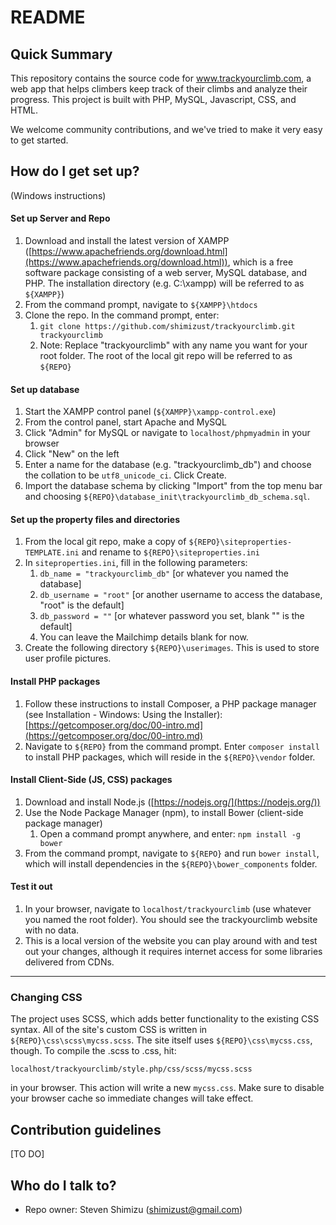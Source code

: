 # README #


## Quick Summary ##

This repository contains the source code for www.trackyourclimb.com, a web app that helps climbers keep track of their climbs and analyze their progress. This project is built with PHP, MySQL, Javascript, CSS, and HTML. 

We welcome community contributions, and we've tried to make it very easy to get started. 

## How do I get set up? ##

(Windows instructions)

#### Set up Server and Repo
1. Download and install the latest version of XAMPP ([https://www.apachefriends.org/download.html](https://www.apachefriends.org/download.html)), which is a free software package consisting of a web server, MySQL database, and PHP. The installation directory (e.g. C:\xampp) will be referred to as `${XAMPP}`)
2. From the command prompt, navigate to `${XAMPP}\htdocs`
3. Clone the repo. In the command prompt, enter:
	1. `git clone https://github.com/shimizust/trackyourclimb.git trackyourclimb`
	2. Note: Replace "trackyourclimb" with any name you want for your root folder. The root of the local git repo will be referred to as `${REPO}`
	
#### Set up database
1. Start the XAMPP control panel (`${XAMPP}\xampp-control.exe`)
2. From the control panel, start Apache and MySQL
3. Click "Admin" for MySQL or navigate to `localhost/phpmyadmin` in your browser
4. Click "New" on the left
5. Enter a name for the database (e.g. "trackyourclimb_db") and choose the collation to be `utf8_unicode_ci`. Click Create.
6. Import the database schema by clicking "Import" from the top menu bar and choosing `${REPO}\database_init\trackyourclimb_db_schema.sql`.

#### Set up the property files and directories
1. From the local git repo, make a copy of `${REPO}\siteproperties-TEMPLATE.ini` and rename to `${REPO}\siteproperties.ini`
2. In `siteproperties.ini`, fill in the following parameters:
	1. `db_name = "trackyourclimb_db"` [or whatever you named the database]
	2. `db_username = "root"` [or another username to access the database, "root" is the default]
	3. `db_password = ""` [or whatever password you set, blank "" is the default]
	4. You can leave the Mailchimp details blank for now.
5. Create the following directory `${REPO}\userimages`. This is used to store user profile pictures.

#### Install PHP packages
1. Follow these instructions to install Composer, a PHP package manager (see Installation - Windows: Using the Installer): [https://getcomposer.org/doc/00-intro.md](https://getcomposer.org/doc/00-intro.md)
2. Navigate to `${REPO}` from the command prompt. Enter `composer install` to install PHP packages, which will reside in the `${REPO}\vendor` folder.

#### Install Client-Side (JS, CSS) packages
1. Download and install Node.js ([https://nodejs.org/](https://nodejs.org/))
2. Use the Node Package Manager (npm), to install Bower (client-side package manager)
	1. Open a command prompt anywhere, and enter: `npm install -g bower`
3. From the command prompt, navigate to `${REPO}` and run `bower install`, which will install dependencies in the `${REPO}\bower_components` folder.

#### Test it out
1. In your browser, navigate to `localhost/trackyourclimb` (use whatever you named the root folder). You should see the trackyourclimb website with no data.
2. This is a local version of the website you can play around with and test out your changes, although it requires internet access for some libraries delivered from CDNs.

----------

### Changing CSS ###

The project uses SCSS, which adds better functionality to the existing CSS syntax. All of the site's custom CSS is written in `${REPO}\css\scss\mycss.scss`. The site itself uses `${REPO}\css\mycss.css`, though. To compile the .scss to .css, hit: 
````
localhost/trackyourclimb/style.php/css/scss/mycss.scss
````
in your browser. This action will  write a new `mycss.css`. Make sure to disable your browser cache so immediate changes will take effect.


## Contribution guidelines ##

[TO DO]

## Who do I talk to? ##

* Repo owner: Steven Shimizu (shimizust@gmail.com)